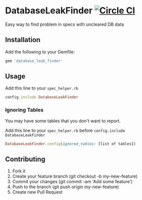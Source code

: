 # DatabaseLeakFinder [![Circle CI](https://circleci.com/gh/vitalinfo/database_leak_finder.svg?style=svg)](https://circleci.com/gh/vitalinfo/database_leak_finder) 

Easy way to find problem in specs with uncleared DB data

## Installation

Add the following to your Gemfile:
```ruby
gem 'database_leak_finder'
```

## Usage

Add this line to your `spec_helper.rb`
```ruby
config.include DatabaseLeakFinder
```

### Ignoring Tables
You may have some tables that you don't want to report.

Add this line to your `spec_helper.rb` before `config.include DatabaseLeakFinder`
```ruby
DatabaseLeakFinder.config(ignored_tables: [list of tables])
```

## Contributing
1. Fork it
2. Create your feature branch (git checkout -b my-new-feature)
3. Commit your changes (git commit -am 'Add some feature')
4. Push to the branch (git push origin my-new-feature)
5. Create new Pull Request
